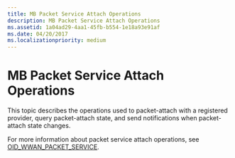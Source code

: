 ```yaml
---
title: MB Packet Service Attach Operations
description: MB Packet Service Attach Operations
ms.assetid: 1a04ad29-4aa1-45fb-b554-1e18a93e91af
ms.date: 04/20/2017
ms.localizationpriority: medium
---
```


# MB Packet Service Attach Operations


This topic describes the operations used to packet-attach with a registered provider, query packet-attach state, and send notifications when packet-attach state changes.

For more information about packet service attach operations, see [OID\_WWAN\_PACKET\_SERVICE](./oid-wwan-packet-service.md).

 


